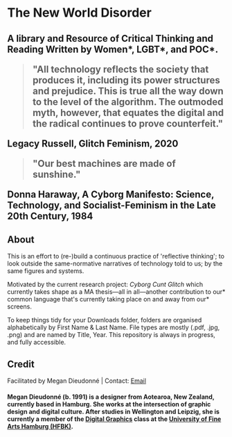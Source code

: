 <h1>The New World Disorder</h1>
<h2>A library and Resource of Critical Thinking and Reading Written by Women*, LGBT*, and POC*.</p>

>"All technology reflects the society that produces it, including its power structures and prejudice. This is true all the way down to the level of the algorithm. The outmoded myth, however, that equates the digital and the radical continues to prove counterfeit." 
<p>Legacy Russell, Glitch Feminism, 2020</p>

>"Our best machines are made of sunshine." 
<p>Donna Haraway, A Cyborg Manifesto: Science, Technology, and Socialist-Feminism in the Late 20th Century, 1984</p>

<h2>About</h2>
<p>This is an effort to (re-)build a continuous practice of 'reflective thinking'; to look outside the same-normative narratives of technology told to us; by the same figures and systems.</p>

<p>Motivated by the current research project: <i>Cyborg Cunt Glitch</i> which currently takes shape as a MA thesis—all in all—another contribution to our* common language that's currently taking place on and away from our* screens.</p>

<p>To keep things tidy for your Downloads folder, folders are organised alphabetically by First Name & Last Name. File types are mostly (.pdf, .jpg, .png) and are named by Title, Year. This repository is always in progress, and fully accessible.</p>

<h2>Credit</h2>
<p>Facilitated by Megan Dieudonné | Contact: <a href="mailto:megan.dieudonne@gmail.com">Email</a></p>
<h4>Megan Dieudonné (b. 1991) is a designer from Aotearoa, New Zealand, currently based in Hamburg. She works at the intersection of graphic design and digital culture. After studies in Wellington and Leipzig, she is currently a member of the <a href="http://www.digitale-grafik.com/">Digital Graphics</a> class at the <a href="https://www.hfbk-hamburg.de/en/">University of Fine Arts Hamburg (HFBK)</a>.</h4>
